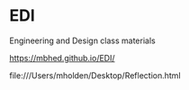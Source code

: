 # EDI
Engineering and Design class materials

https://mbhed.github.io/EDI/

file:///Users/mholden/Desktop/Reflection.html

